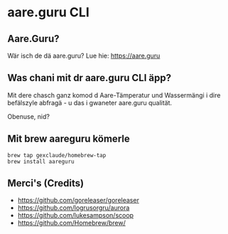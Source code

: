 # aare.guru CLI

## Aare.Guru?

Wär isch de dä aare.guru? Lue hie: https://aare.guru

## Was chani mit dr aare.guru CLI äpp?

Mit dere chasch ganz komod d Aare-Tämperatur und Wassermängi i dire befälszyle abfragä - u das i gwaneter aare.guru qualität.

Obenuse, nid?

## Mit brew aareguru kömerle

    brew tap gexclaude/homebrew-tap
    brew install aareguru

## Merci's (Credits)

* https://github.com/goreleaser/goreleaser
* https://github.com/logrusorgru/aurora
* https://github.com/lukesampson/scoop
* https://github.com/Homebrew/brew/